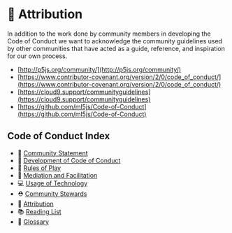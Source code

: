 # 🔗 Attribution

In addition to the work done by community members in developing the Code of Conduct we want to acknowledge the community guidelines used by other communities that have acted as a guide, reference, and inspiration for our own process.

- [http://p5js.org/community/](http://p5js.org/community/)
- [https://www.contributor-covenant.org/version/2/0/code_of_conduct/](https://www.contributor-covenant.org/version/2/0/code_of_conduct/)
- [https://cloud9.support/communityguidelines](https://cloud9.support/communityguidelines)
- [https://github.com/ml5js/Code-of-Conduct](https://github.com/ml5js/Code-of-Conduct)

## Code of Conduct Index
* 🌈 [Community Statement](community-statement.md)
* 🚧 [Development of Code of Conduct](CONTRIBUTING.md)
* 🌈 [Rules of Play](rules-of-play.md)
* 💜 [Mediation and Facilitation](mediation-facilitation.md)
* 💻 [Usage of Technology](usage-of-technology.md)
* ⛑ [Community Stewards](community-stewards.md)
* 🔗 [Attribution](attribution.md)
* 📚 [Reading List](reading-list.md)
* 📇 [Glossary](glossary.md)